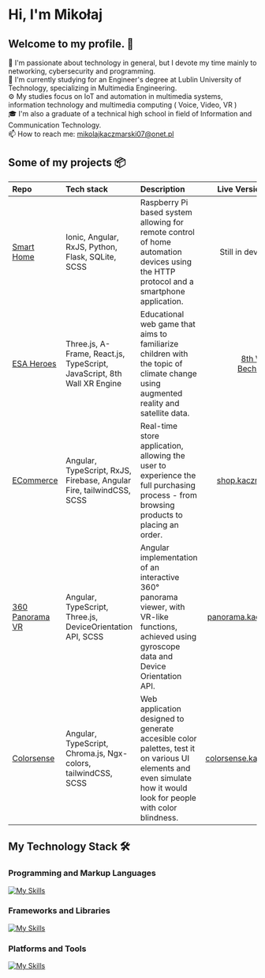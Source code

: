 # Hi, I'm Mikołaj 

## Welcome to my profile. 🤝

👾 I'm passionate about technology in general, but I devote my time mainly to networking, cybersecurity and programming.<br>
🔬 I'm currently studying for an Engineer's degree at Lublin University of Technology, specializing in Multimedia Engineering. <br>
⚙️ My studies focus on IoT and automation in multimedia systems, information technology and multimedia computing ( Voice, Video, VR )<br>
🎓 I'm also a graduate of a technical high school in field of Information and Communication Technology. <br>
📫 How to reach me: mikolajkaczmarski07@onet.pl

## Some of my projects 📦
| Repo  | Tech stack | Description | Live Version & Links |
|:---|:---|:---|:---:|
| [Smart Home](https://github.com/MKaczmarski07/smart-home) | Ionic, Angular, RxJS, Python, Flask, SQLite, SCSS  | Raspberry Pi based system allowing for remote control of home automation devices using the HTTP protocol and a smartphone application. | Still in development |
|[ESA Heroes](https://www.8thwall.com/newspacefoundation/esa-heroes/code/) | Three.js, A-Frame, React.js, TypeScript, JavaScript, 8th Wall XR Engine |  Educational web game that aims to familiarize children with the topic of climate change using augmented reality and satellite data. | [8th Wall](https://www.8thwall.com/newspacefoundation/esa-heroes) <br/> [Bechance](https://www.behance.net/gallery/186769307/ESA-Heroes)|
| [ECommerce](https://github.com/MKaczmarski07/E-Commerce) | Angular, TypeScript, RxJS, Firebase, Angular Fire, tailwindCSS, SCSS  | Real-time store application, allowing the user to experience the full purchasing process - from browsing products to placing an order.  | [shop.kaczmarski.dev](https://shop.kaczmarski.dev) |
| [360 Panorama VR](https://github.com/MKaczmarski07/360-Panorama-VR) | Angular, TypeScript, Three.js, DeviceOrientation API, SCSS  | Angular implementation of an interactive 360° panorama viewer, with VR-like functions, achieved using gyroscope data and Device Orientation API. | [panorama.kaczmarski.dev](https://panorama.kaczmarski.dev) |
| [Colorsense](https://github.com/MKaczmarski07/Colorsense) | Angular, TypeScript, Chroma.js, Ngx-colors, tailwindCSS, SCSS | Web application designed to generate accesible color palettes, test it on various UI elements and even simulate how it would look for people with color blindness. | [colorsense.kaczmarski.dev](https://colorsense.kaczmarski.dev) |


##  My Technology Stack 🛠️
### Programming and Markup Languages
[![My Skills](https://skillicons.dev/icons?i=python,ts,js,html,css)](https://skillicons.dev)

### Frameworks and Libraries
[![My Skills](https://skillicons.dev/icons?i=angular,rxjs,tailwind,threejs,scss,materialui,flask)](https://skillicons.dev)

### Platforms and Tools
[![My Skills](https://skillicons.dev/icons?i=linux,firebase,bash,raspberrypi,arduino,git,illustrator)](https://skillicons.dev)



